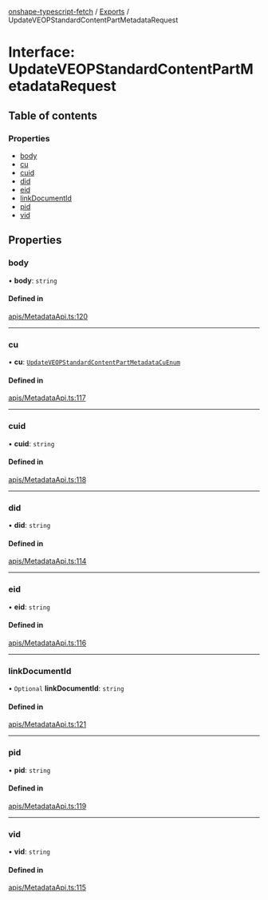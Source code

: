 [onshape-typescript-fetch](../README.md) / [Exports](../modules.md) / UpdateVEOPStandardContentPartMetadataRequest

# Interface: UpdateVEOPStandardContentPartMetadataRequest

## Table of contents

### Properties

- [body](UpdateVEOPStandardContentPartMetadataRequest.md#body)
- [cu](UpdateVEOPStandardContentPartMetadataRequest.md#cu)
- [cuid](UpdateVEOPStandardContentPartMetadataRequest.md#cuid)
- [did](UpdateVEOPStandardContentPartMetadataRequest.md#did)
- [eid](UpdateVEOPStandardContentPartMetadataRequest.md#eid)
- [linkDocumentId](UpdateVEOPStandardContentPartMetadataRequest.md#linkdocumentid)
- [pid](UpdateVEOPStandardContentPartMetadataRequest.md#pid)
- [vid](UpdateVEOPStandardContentPartMetadataRequest.md#vid)

## Properties

### body

• **body**: `string`

#### Defined in

[apis/MetadataApi.ts:120](https://github.com/toebes/onshape-typescript-fetch/blob/3e11ae1/apis/MetadataApi.ts#L120)

___

### cu

• **cu**: [`UpdateVEOPStandardContentPartMetadataCuEnum`](../modules.md#updateveopstandardcontentpartmetadatacuenum-1)

#### Defined in

[apis/MetadataApi.ts:117](https://github.com/toebes/onshape-typescript-fetch/blob/3e11ae1/apis/MetadataApi.ts#L117)

___

### cuid

• **cuid**: `string`

#### Defined in

[apis/MetadataApi.ts:118](https://github.com/toebes/onshape-typescript-fetch/blob/3e11ae1/apis/MetadataApi.ts#L118)

___

### did

• **did**: `string`

#### Defined in

[apis/MetadataApi.ts:114](https://github.com/toebes/onshape-typescript-fetch/blob/3e11ae1/apis/MetadataApi.ts#L114)

___

### eid

• **eid**: `string`

#### Defined in

[apis/MetadataApi.ts:116](https://github.com/toebes/onshape-typescript-fetch/blob/3e11ae1/apis/MetadataApi.ts#L116)

___

### linkDocumentId

• `Optional` **linkDocumentId**: `string`

#### Defined in

[apis/MetadataApi.ts:121](https://github.com/toebes/onshape-typescript-fetch/blob/3e11ae1/apis/MetadataApi.ts#L121)

___

### pid

• **pid**: `string`

#### Defined in

[apis/MetadataApi.ts:119](https://github.com/toebes/onshape-typescript-fetch/blob/3e11ae1/apis/MetadataApi.ts#L119)

___

### vid

• **vid**: `string`

#### Defined in

[apis/MetadataApi.ts:115](https://github.com/toebes/onshape-typescript-fetch/blob/3e11ae1/apis/MetadataApi.ts#L115)
